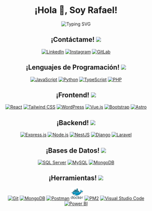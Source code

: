 <!DOCTYPE html>
<html lang="en">
<head>
<meta charset="UTF-8">
<meta name="viewport" content="width=device-width, initial-scale=1.0">

</head>
<body>

<h1 align="center">¡Hola 👋, Soy Rafael!</h1>

<div align="center">
  <img src="https://readme-typing-svg.herokuapp.com?font=ROBOT&size=25&color=39FF14&background=000000&center=true&vCenter=true&width=590&lines=%3E+Bievenido+a+mi+Portafolio+en+GitHub...!" alt="Typing SVG">
</div>

<h2 align="center">¡Contáctame! <img src="https://media.giphy.com/media/iY8CRBdQXODJSCERIr/giphy.gif" width="30px"></h2>

<p align="center">
  <a href="https://www.linkedin.com/in/rafael-andres-rossel-galarza-47b8bb214/" target="_blank"><img src="https://raw.githubusercontent.com/rahuldkjain/github-profile-readme-generator/master/src/images/icons/Social/linked-in-alt.svg" alt="LinkedIn" height="30" width="40"></a>
  <a href="https://www.instagram.com/rafael_rossel_galarza/" target="_blank"><img src="https://raw.githubusercontent.com/rahuldkjain/github-profile-readme-generator/master/src/images/icons/Social/instagram.svg" alt="Instagram" height="30" width="40"></a>
  <a href="https://gitlab.com/rosselgalarzarafael" target="_blank" rel="noreferrer"><img alt="GitLab" src="https://img.icons8.com/color/48/000000/gitlab.png" height="30" width="40"></a>

</p>

<h2 align="center">¡Lenguajes de Programación! <img src="https://media.giphy.com/media/HwBlFQZFcAoUcPHZdX/giphy.gif" width="45px"></h2>

<p align="center">
 <a href="https://developer.mozilla.org/en-US/docs/Web/JavaScript" target="_blank" rel="noreferrer"><img alt="JavaScript" src="https://img.shields.io/badge/JavaScript-F7DF1E?style=for-the-badge&logo=javascript&logoColor=black"></a>
<a href="https://www.python.org/" target="_blank" rel="noreferrer"><img alt="Python" src="https://img.shields.io/badge/Python-3776AB?style=for-the-badge&logo=python&logoColor=white"></a>
<a href="https://www.typescriptlang.org/" target="_blank" rel="noreferrer"><img alt="TypeScript" src="https://img.shields.io/badge/TypeScript-3178C6?style=for-the-badge&logo=typescript&logoColor=white"></a>
<a href="https://www.php.net/" target="_blank" rel="noreferrer"><img alt="PHP" src="https://img.shields.io/badge/PHP-777BB4?style=for-the-badge&logo=php&logoColor=white"></a>

</p>

<h2 align="center">¡Frontend! <img src="https://media.giphy.com/media/HwBlFQZFcAoUcPHZdX/giphy.gif" width="45px"></h2>

<p align="center">
 <a href="https://reactjs.org/" target="_blank" rel="noreferrer"><img alt="React" src="https://img.shields.io/badge/React-61DAFB?style=for-the-badge&logo=react&logoColor=white"></a>
  <a href="https://tailwindcss.com/" target="_blank" rel="noreferrer"><img alt="Tailwind CSS" src="https://img.shields.io/badge/Tailwind_CSS-38B2AC?style=for-the-badge&logo=tailwind-css&logoColor=white"></a>
   <a href="https://wordpress.com/" target="_blank" rel="noreferrer"><img alt="WordPress" src="https://img.shields.io/badge/WordPress-21759B?style=for-the-badge&logo=wordpress&logoColor=white"></a>
  <a href="https://vuejs.org/" target="_blank" rel="noreferrer"><img alt="Vue.js" src="https://img.shields.io/badge/Vue.js-4FC08D?style=for-the-badge&logo=vue.js&logoColor=white"></a>
 <a href="https://getbootstrap.com/" target="_blank" rel="noreferrer"><img alt="Bootstrap" src="https://img.shields.io/badge/Bootstrap-7952B3?style=for-the-badge&logo=bootstrap&logoColor=white"></a>
  <a href="https://astro.build/" target="_blank" rel="noreferrer"><img alt="Astro" src="https://img.shields.io/badge/Astro-000000?style=for-the-badge&logo=astro&logoColor=white"></a>
  
</p>

<h2 align="center">¡Backend! <img src="https://media.giphy.com/media/HwBlFQZFcAoUcPHZdX/giphy.gif" width="45px"></h2>

<p align="center">
  <a href="https://expressjs.com/"><img alt="Express.js" src="https://img.shields.io/badge/Express.js-14354C.svg?logo=express&logoColor=black"></a>
  <a href="https://nodejs.org/en/"><img alt="Node.js" src="https://img.shields.io/badge/Node.js-14354C.svg?logo=node.js&logoColor=black&color=darkgreen"></a>
  <a href="https://nestjs.com/"><img alt="NestJS" src="https://img.shields.io/badge/NestJS-14354C.svg?logo=nestjs&logoColor=black&color=E0234E"></a>
  <a href="https://www.djangoproject.com/"><img alt="Django" src="https://img.shields.io/badge/Django-14354C.svg?logo=django&logoColor=black&color=026239"></a>
  <a href="https://laravel.com/"><img alt="Laravel" src="https://img.shields.io/badge/Laravel-14354C.svg?logo=laravel&logoColor=black&color=orangered"></a>
</p>

<h2 align="center">¡Bases de Datos! <img src="https://media.giphy.com/media/HwBlFQZFcAoUcPHZdX/giphy.gif" width="45px"></h2>

<p align="center">
 <a href="https://www.microsoft.com/sql-server/" target="_blank" rel="noreferrer"><img alt="SQL Server" src="https://img.shields.io/badge/SQL_Server-CC2927?style=for-the-badge&logo=microsoft-sql-server&logoColor=white"></a>
<a href="https://www.mysql.com/" target="_blank" rel="noreferrer"><img alt="MySQL" src="https://img.shields.io/badge/MySQL-4479A1?style=for-the-badge&logo=mysql&logoColor=white"></a>
<a href="https://www.mongodb.com/" target="_blank" rel="noreferrer"><img alt="MongoDB" src="https://img.shields.io/badge/MongoDB-47A248?style=for-the-badge&logo=mongodb&logoColor=white"></a>

</p>

<h2 align="center">¡Herramientas! <img src="https://media.giphy.com/media/iDaCeaKrHhUI1I8e2b/giphy.gif" width="45px"></h2>

<p align="center">
  <a href="https://git-scm.com/" target="_blank" rel="noreferrer"><img src="https://media.giphy.com/media/kH1DBkPNyZPOk0BxrM/giphy.gif" alt="Git" width="40" height="40"></a>
  <a href="https://www.mongodb.com/" target="_blank" rel="noreferrer"><img src="https://media.giphy.com/media/tAjb5pyCEBhEb8jWxC/giphy.gif" alt="MongoDB" width="40" height="40"></a>
  <a href="https://www.postman.com/" target="_blank" rel="noreferrer"><img src="https://www.vectorlogo.zone/logos/getpostman/getpostman-icon.svg" alt="Postman" width="40" height="40"></a>
  <a href="https://www.docker.com/" target="_blank" rel="noreferrer"><img src="https://raw.githubusercontent.com/devicons/devicon/master/icons/docker/docker-original-wordmark.svg" alt="Docker" width="40" height="40"></a>
 <a href="https://pm2.keymetrics.io/" target="_blank" rel="noreferrer"><img alt="PM2" src="https://img.shields.io/badge/PM2-2B037A?style=for-the-badge&logo=pm2&logoColor=white"></a>
 <a href="https://code.visualstudio.com/" target="_blank" rel="noreferrer"><img alt="Visual Studio Code" src="https://img.shields.io/badge/Visual_Studio_Code-007ACC?style=for-the-badge&logo=visual-studio-code&logoColor=white"></a>
<a href="https://powerbi.microsoft.com/" target="_blank" rel="noreferrer"><img alt="Power BI" src="https://img.shields.io/badge/Power_BI-F2C811?style=for-the-badge&logo=power-bi&logoColor=black"></a>

</p>

</body>
</html>
